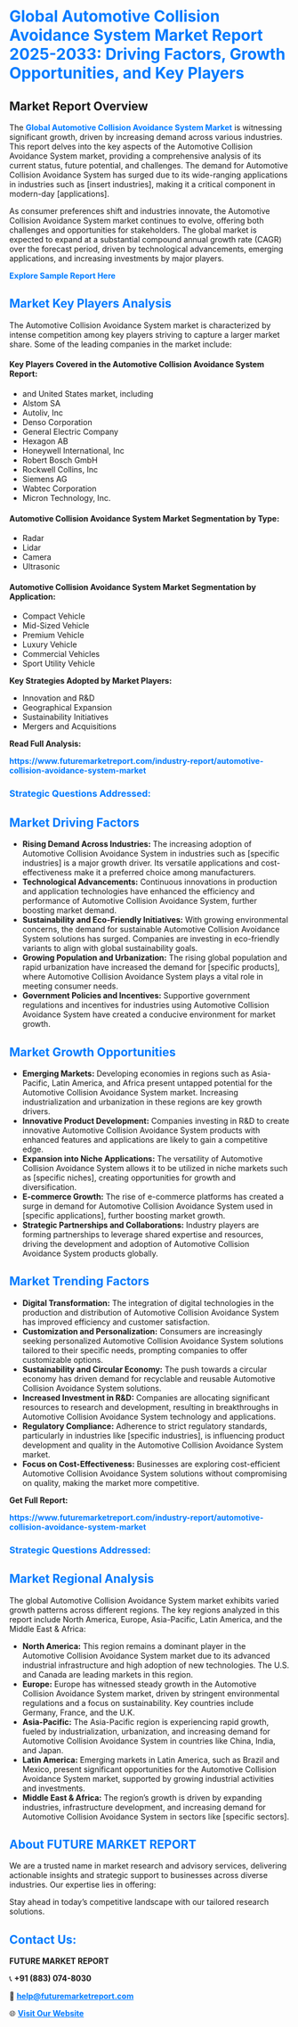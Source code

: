 <h1 style="color: #007BFF;">Global Automotive Collision Avoidance System Market Report 2025-2033: Driving Factors, Growth Opportunities, and Key Players</h1>

<section id="overview">
<h2>Market Report Overview</h2>
<p>The <a href="https://www.futuremarketreport.com/industry-report/automotive-collision-avoidance-system-market" style="color: #007BFF; text-decoration: none;"><strong>Global Automotive Collision Avoidance System Market</strong></a> is witnessing significant growth, driven by increasing demand across various industries. This report delves into the key aspects of the Automotive Collision Avoidance System market, providing a comprehensive analysis of its current status, future potential, and challenges. The demand for Automotive Collision Avoidance System has surged due to its wide-ranging applications in industries such as [insert industries], making it a critical component in modern-day [applications].</p>
<p>As consumer preferences shift and industries innovate, the Automotive Collision Avoidance System market continues to evolve, offering both challenges and opportunities for stakeholders. The global market is expected to expand at a substantial compound annual growth rate (CAGR) over the forecast period, driven by technological advancements, emerging applications, and increasing investments by major players.</p>
</section>

<section id="overview">
<p><a href="https://www.futuremarketreport.com/request-sample/reportId=37504" style="color: #007BFF; text-decoration: none;"><strong>Explore Sample Report Here</strong></a></p>
</section>

<section id="key-players">
<h2 style="color: #007BFF;">Market Key Players Analysis</h2>
<p>The Automotive Collision Avoidance System market is characterized by intense competition among key players striving to capture a larger market share. Some of the leading companies in the market include:</p>
<h4>Key Players Covered in the Automotive Collision Avoidance System Report:</h4>
<ul><li>and United States market, including</li><li>Alstom SA</li><li>Autoliv, Inc</li><li>Denso Corporation</li><li>General Electric Company</li><li>Hexagon AB</li><li>Honeywell International, Inc</li><li>Robert Bosch GmbH</li><li>Rockwell Collins, Inc</li><li>Siemens AG</li><li>Wabtec Corporation</li><li>Micron Technology, Inc.</li></ul>
<h4>Automotive Collision Avoidance System Market Segmentation by Type:</h4>
<ul><li>Radar</li><li>Lidar</li><li>Camera</li><li>Ultrasonic</li></ul>

<h4>Automotive Collision Avoidance System Market Segmentation by Application:</h4>
<ul><li>Compact Vehicle</li><li>Mid-Sized Vehicle</li><li>Premium Vehicle</li><li>Luxury Vehicle</li><li>Commercial Vehicles</li><li>Sport Utility Vehicle</li></ul>
<p><strong>Key Strategies Adopted by Market Players:</strong></p>
<ul>
<li>Innovation and R&D</li>
<li>Geographical Expansion</li>
<li>Sustainability Initiatives</li>
<li>Mergers and Acquisitions</li>
</ul>
</section>

<section>
<p><strong>Read Full Analysis: </strong></p><a href="https://www.futuremarketreport.com/industry-report/automotive-collision-avoidance-system-market" style="color: #007BFF; text-decoration: none;"><strong>https://www.futuremarketreport.com/industry-report/automotive-collision-avoidance-system-market</strong></a>
<h3 style="color: #007BFF;">Strategic Questions Addressed:</h3>
</section>

<section id="driving-factors">
<h2 style="color: #007BFF;">Market Driving Factors</h2>
<ul>
<li><strong>Rising Demand Across Industries:</strong> The increasing adoption of Automotive Collision Avoidance System in industries such as [specific industries] is a major growth driver. Its versatile applications and cost-effectiveness make it a preferred choice among manufacturers.</li>
<li><strong>Technological Advancements:</strong> Continuous innovations in production and application technologies have enhanced the efficiency and performance of Automotive Collision Avoidance System, further boosting market demand.</li>
<li><strong>Sustainability and Eco-Friendly Initiatives:</strong> With growing environmental concerns, the demand for sustainable Automotive Collision Avoidance System solutions has surged. Companies are investing in eco-friendly variants to align with global sustainability goals.</li>
<li><strong>Growing Population and Urbanization:</strong> The rising global population and rapid urbanization have increased the demand for [specific products], where Automotive Collision Avoidance System plays a vital role in meeting consumer needs.</li>
<li><strong>Government Policies and Incentives:</strong> Supportive government regulations and incentives for industries using Automotive Collision Avoidance System have created a conducive environment for market growth.</li>
</ul>
</section>

<section id="growth-opportunities">
<h2 style="color: #007BFF;">Market Growth Opportunities</h2>
<ul>
<li><strong>Emerging Markets:</strong> Developing economies in regions such as Asia-Pacific, Latin America, and Africa present untapped potential for the Automotive Collision Avoidance System market. Increasing industrialization and urbanization in these regions are key growth drivers.</li>
<li><strong>Innovative Product Development:</strong> Companies investing in R&D to create innovative Automotive Collision Avoidance System products with enhanced features and applications are likely to gain a competitive edge.</li>
<li><strong>Expansion into Niche Applications:</strong> The versatility of Automotive Collision Avoidance System allows it to be utilized in niche markets such as [specific niches], creating opportunities for growth and diversification.</li>
<li><strong>E-commerce Growth:</strong> The rise of e-commerce platforms has created a surge in demand for Automotive Collision Avoidance System used in [specific applications], further boosting market growth.</li>
<li><strong>Strategic Partnerships and Collaborations:</strong> Industry players are forming partnerships to leverage shared expertise and resources, driving the development and adoption of Automotive Collision Avoidance System products globally.</li>
</ul>
</section>

<section id="trending-factors">
<h2 style="color: #007BFF;">Market Trending Factors</h2>
<ul>
<li><strong>Digital Transformation:</strong> The integration of digital technologies in the production and distribution of Automotive Collision Avoidance System has improved efficiency and customer satisfaction.</li>
<li><strong>Customization and Personalization:</strong> Consumers are increasingly seeking personalized Automotive Collision Avoidance System solutions tailored to their specific needs, prompting companies to offer customizable options.</li>
<li><strong>Sustainability and Circular Economy:</strong> The push towards a circular economy has driven demand for recyclable and reusable Automotive Collision Avoidance System solutions.</li>
<li><strong>Increased Investment in R&D:</strong> Companies are allocating significant resources to research and development, resulting in breakthroughs in Automotive Collision Avoidance System technology and applications.</li>
<li><strong>Regulatory Compliance:</strong> Adherence to strict regulatory standards, particularly in industries like [specific industries], is influencing product development and quality in the Automotive Collision Avoidance System market.</li>
<li><strong>Focus on Cost-Effectiveness:</strong> Businesses are exploring cost-efficient Automotive Collision Avoidance System solutions without compromising on quality, making the market more competitive.</li>
</ul>
</section>

<section>
<p><strong>Get Full Report: </strong></p><a href="https://www.futuremarketreport.com/industry-report/automotive-collision-avoidance-system-market" style="color: #007BFF; text-decoration: none;"><strong>https://www.futuremarketreport.com/industry-report/automotive-collision-avoidance-system-market</strong></a>
<h3 style="color: #007BFF;">Strategic Questions Addressed:</h3>
</section>


<section id="regional-analysis">
<h2 style="color: #007BFF;">Market Regional Analysis</h2>
<p>The global Automotive Collision Avoidance System market exhibits varied growth patterns across different regions. The key regions analyzed in this report include North America, Europe, Asia-Pacific, Latin America, and the Middle East & Africa:</p>
<ul>
<li><strong>North America:</strong> This region remains a dominant player in the Automotive Collision Avoidance System market due to its advanced industrial infrastructure and high adoption of new technologies. The U.S. and Canada are leading markets in this region.</li>
<li><strong>Europe:</strong> Europe has witnessed steady growth in the Automotive Collision Avoidance System market, driven by stringent environmental regulations and a focus on sustainability. Key countries include Germany, France, and the U.K.</li>
<li><strong>Asia-Pacific:</strong> The Asia-Pacific region is experiencing rapid growth, fueled by industrialization, urbanization, and increasing demand for Automotive Collision Avoidance System in countries like China, India, and Japan.</li>
<li><strong>Latin America:</strong> Emerging markets in Latin America, such as Brazil and Mexico, present significant opportunities for the Automotive Collision Avoidance System market, supported by growing industrial activities and investments.</li>
<li><strong>Middle East & Africa:</strong> The region’s growth is driven by expanding industries, infrastructure development, and increasing demand for Automotive Collision Avoidance System in sectors like [specific sectors].</li>
</ul>
</section>

<footer>
<h2 style="color: #007BFF;">About FUTURE MARKET REPORT</h2>
<p>We are a trusted name in market research and advisory services, delivering actionable insights and strategic support to businesses across diverse industries. Our expertise lies in offering:</p>

<p>Stay ahead in today’s competitive landscape with our tailored research solutions.</p>

<h2 style="color: #007BFF;">Contact Us:</h2>
<p><strong>FUTURE MARKET REPORT</strong></p>
<p>📞 <strong>+91 (883) 074-8030</strong></p>
<p>📧 <strong><a href="mailto:help@futuremarketreport.com" style="color: #007BFF;">help@futuremarketreport.com</a></strong></p>
<p>🌐 <strong><a href="https://www.futuremarketreport.com/" style="color: #007BFF;">Visit Our Website</a></strong></p>
</footer>